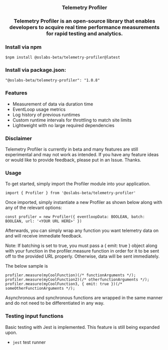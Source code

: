 <h3 align='center' >Telemetry Profiler</h3>

<h3 align='center'> Telemetry Profiler is an open-source library that enables developers to acquire real time performance measurements for rapid testing and analytics. </h3>


### Install via npm

 `$npm install @oslabs-beta/telemetry-profiler@latest`

### Install via package.json:

 `"@oslabs-beta/telemetry-profiler": "1.0.8"`

### Features
- Measurement of data via duration time
- EventLoop usage metrics
- Log history of previous runtimes
- Custom runtime intervals for throttling to match site limits
- Lightweight with no large required dependencies

### Disclaimer

Telemetry Profiler is currently in beta and many features are still experimental and may not work as intended. If you have any feature ideas or would like to provide feedback, please put in an Issue. Thanks.

### Usage

To get started, simply import the Profiler module into your application.

```
import { Profiler } from '@oslabs-beta/telemetry-profiler'
```

Once imported, simply instantiate a new Profiler as shown below along with any of the relevant options:

```
const profiler = new Profiler({ eventloopData: BOOLEAN, batch: BOOLEAN, url: '<YOUR URL HERE>' })
```

Afterwards, you can simply wrap any function you want telemetry data on and will receive immediate feedback.

Note: If batching is set to true, you must pass a { emit: true } object along with your function in the profiler.measure function in order for it to be sent off to the provided URL properly. Otherwise, data will be sent immediately.

The below sample is 

```
profiler.measure(myCoolFunction)(/* functionArguments */);
profiler.measure(myCoolFunction2)(/* otherfunctionArguments */);
profiler.measure(myCoolFunction3, { emit: true })(/* someOtherFunctionArguments */);
```

Asynchronous and synchronous functions are wrapped in the same manner and do not need to be differentiated in any way.
    
### Testing input functions

Basic testing with Jest is implemented. This feature is still being expanded upon.

 - `jest` test runner




